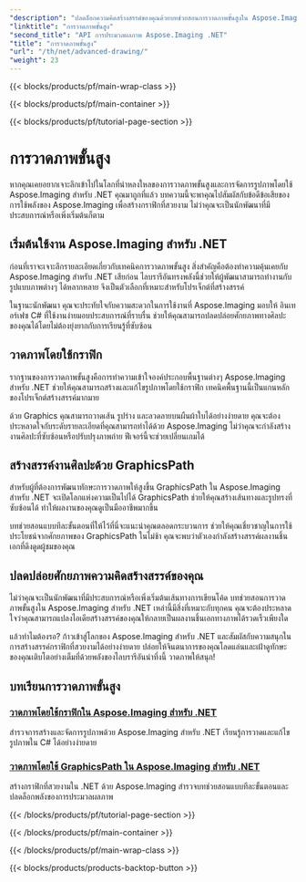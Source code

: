 ```yaml
---
"description": "ปลดล็อกความคิดสร้างสรรค์ของคุณด้วยบทช่วยสอนการวาดภาพขั้นสูงใน Aspose.Imaging สำหรับ .NET เรียนรู้การสร้างและแก้ไขรูปภาพได้อย่างง่ายดายด้วย C#"
"linktitle": "การวาดภาพขั้นสูง"
"second_title": "API การประมวลผลภาพ Aspose.Imaging .NET"
"title": "การวาดภาพขั้นสูง"
"url": "/th/net/advanced-drawing/"
"weight": 23
---
```


{{< blocks/products/pf/main-wrap-class >}}

{{< blocks/products/pf/main-container >}}

{{< blocks/products/pf/tutorial-page-section >}}

# การวาดภาพขั้นสูง


หากคุณเคยอยากเจาะลึกเข้าไปในโลกที่น่าหลงใหลของการวาดภาพขั้นสูงและการจัดการรูปภาพโดยใช้ Aspose.Imaging สำหรับ .NET คุณมาถูกที่แล้ว บทความนี้จะพาคุณไปสัมผัสกับข้อดีข้อเสียของการใช้พลังของ Aspose.Imaging เพื่อสร้างกราฟิกที่สวยงาม ไม่ว่าคุณจะเป็นนักพัฒนาที่มีประสบการณ์หรือเพิ่งเริ่มต้นก็ตาม

## เริ่มต้นใช้งาน Aspose.Imaging สำหรับ .NET

ก่อนที่เราจะเจาะลึกรายละเอียดเกี่ยวกับเทคนิคการวาดภาพขั้นสูง สิ่งสำคัญคือต้องทำความคุ้นเคยกับ Aspose.Imaging สำหรับ .NET เสียก่อน ไลบรารีอันทรงพลังนี้ช่วยให้ผู้พัฒนาสามารถทำงานกับรูปแบบภาพต่างๆ ได้หลากหลาย จึงเป็นตัวเลือกที่เหมาะสำหรับโปรเจ็กต์ที่สร้างสรรค์

ในฐานะนักพัฒนา คุณจะประทับใจกับความสะดวกในการใช้งานที่ Aspose.Imaging มอบให้ อินเทอร์เฟซ C# ที่ใช้งานง่ายมอบประสบการณ์ที่ราบรื่น ช่วยให้คุณสามารถปลดปล่อยศักยภาพทางศิลปะของคุณได้โดยไม่ต้องยุ่งยากกับการเรียนรู้ที่ซับซ้อน

## วาดภาพโดยใช้กราฟิก

รากฐานของการวาดภาพขั้นสูงคือการทำความเข้าใจองค์ประกอบพื้นฐานต่างๆ Aspose.Imaging สำหรับ .NET ช่วยให้คุณสามารถสร้างและแก้ไขรูปภาพโดยใช้กราฟิก เทคนิคพื้นฐานนี้เป็นแกนหลักของโปรเจ็กต์สร้างสรรค์มากมาย 

ด้วย Graphics คุณสามารถวาดเส้น รูปร่าง และลวดลายบนผืนผ้าใบได้อย่างง่ายดาย คุณจะต้องประหลาดใจกับระดับรายละเอียดที่คุณสามารถทำได้ด้วย Aspose.Imaging ไม่ว่าคุณจะกำลังสร้างงานศิลปะที่ซับซ้อนหรือปรับปรุงภาพถ่าย ฟีเจอร์นี้จะช่วยเปลี่ยนเกมได้

## สร้างสรรค์งานศิลปะด้วย GraphicsPath

สำหรับผู้ที่ต้องการพัฒนาทักษะการวาดภาพให้สูงขึ้น GraphicsPath ใน Aspose.Imaging สำหรับ .NET จะเปิดโลกแห่งความเป็นไปได้ GraphicsPath ช่วยให้คุณสร้างเส้นทางและรูปทรงที่ซับซ้อนได้ ทำให้ผลงานของคุณดูเป็นมืออาชีพมากขึ้น

บทช่วยสอนแบบทีละขั้นตอนที่ให้ไว้ที่นี่จะแนะนำคุณตลอดกระบวนการ ช่วยให้คุณเชี่ยวชาญในการใช้ประโยชน์จากศักยภาพของ GraphicsPath ในไม่ช้า คุณจะพบว่าตัวเองกำลังสร้างสรรค์ผลงานชิ้นเอกที่ดึงดูดผู้ชมของคุณ

## ปลดปล่อยศักยภาพความคิดสร้างสรรค์ของคุณ

ไม่ว่าคุณจะเป็นนักพัฒนาที่มีประสบการณ์หรือเพิ่งเริ่มต้นเส้นทางการเขียนโค้ด บทช่วยสอนการวาดภาพขั้นสูงใน Aspose.Imaging สำหรับ .NET เหล่านี้มีสิ่งที่เหมาะกับทุกคน คุณจะต้องประหลาดใจว่าคุณสามารถแปลงไอเดียสร้างสรรค์ของคุณให้กลายเป็นผลงานชิ้นเอกทางภาพได้รวดเร็วเพียงใด

แล้วทำไมต้องรอ? ก้าวเข้าสู่โลกของ Aspose.Imaging สำหรับ .NET และสัมผัสกับความสนุกในการสร้างสรรค์กราฟิกที่สวยงามได้อย่างง่ายดาย ปล่อยให้จินตนาการของคุณโลดแล่นและเฝ้าดูทักษะของคุณเติบโตอย่างเต็มที่ด้วยพลังของไลบรารีอันน่าทึ่งนี้ วาดภาพให้สนุก!
## บทเรียนการวาดภาพขั้นสูง
### [วาดภาพโดยใช้กราฟิกใน Aspose.Imaging สำหรับ .NET](./draw-using-graphics/)
สำรวจการสร้างและจัดการรูปภาพด้วย Aspose.Imaging สำหรับ .NET เรียนรู้การวาดและแก้ไขรูปภาพใน C# ได้อย่างง่ายดาย
### [วาดภาพโดยใช้ GraphicsPath ใน Aspose.Imaging สำหรับ .NET](./draw-using-graphicspath/)
สร้างกราฟิกที่สวยงามใน .NET ด้วย Aspose.Imaging สำรวจบทช่วยสอนแบบทีละขั้นตอนและปลดล็อกพลังของการประมวลผลภาพ

{{< /blocks/products/pf/tutorial-page-section >}}

{{< /blocks/products/pf/main-container >}}

{{< /blocks/products/pf/main-wrap-class >}}

{{< blocks/products/products-backtop-button >}}
